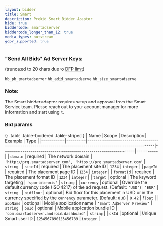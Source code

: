 ```yaml
---
layout: bidder
title: Smart
description: Prebid Smart Bidder Adaptor
hide: true
biddercode: smartadserver
biddercode_longer_than_12: true
media_types: outstream
gdpr_supported: true
---
```

### "Send All Bids" Ad Server Keys:
(truncated to 20 chars due to [DFP limit](https://support.google.com/dfp_premium/answer/1628457?hl=en#Key-values))

`hb_pb_smartadserver`
`hb_adid_smartadserve`
`hb_size_smartadserve`

### Note:
The Smart bidder adaptor requires setup and approval from the Smart Service team. Please reach out to your account manager for more information and start using it.

### Bid params

{: .table .table-bordered .table-striped }
| Name       | Scope    | Description                                                                                                    | Example                                                           | Type      |
|------------|----------|----------------------------------------------------------------------------------------------------------------|-------------------------------------------------------------------|-----------|
| `domain`   | required | The network domain                                                                                             | `'http://prg.smartadserver.com', 'https://prg.smartadserver.com'` | `string`  |
| `siteId`   | required | The placement site ID                                                                                          | `1234`                                                            | `integer` |
| `pageId`   | required | The placement page ID                                                                                          | `1234`                                                            | `integer` |
| `formatId` | required | The placement format ID                                                                                        | `1234`                                                            | `integer` |
| `target`   | optional | The keyword targeting                                                                                          | `'sport=tennis'`                                                  | `string`  |
| `currency` | optional | Override the default currency code (ISO 4217) of the ad request. (Default: `'USD'`)                            | `'EUR'`                                                           | `string`  |
| `bidfloor` | optional | Bid floor for this placement in USD or in the currency specified by the `currency` parameter. (Default: `0.0`) | `0.42`                                                            | `float`   |
| `appName`  | optional | Mobile application name                                                                                        | `'Smart AdServer Preview'`                                        | `string`  |
| `buId`     | optional | Mobile application bundle ID                                                                                   | `'com.smartadserver.android.dashboard'`                           | `string`  |
| `ckId`     | optional | Unique Smart user ID                                                                                           | `1234567890123456789`                                             | `integer` |
